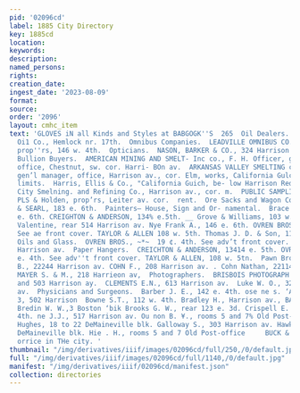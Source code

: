 ```yaml
---
pid: '02096cd'
label: 1885 City Directory
key: 1885cd
location: 
keywords: 
description: 
named_persons: 
rights: 
creation_date: 
ingest_date: '2023-08-09'
format: 
source: 
order: '2096'
layout: cmhc_item
text: 'GLOVES iN all Kinds and Styles at BABGOGK''S  265  Oil Dealers.  Continental
  Oi1 Co., Hemlock nr. 17th.  Omnibus Companies.  LEADVILLE OMNIBUS CO., Scott & Allen,
  prop''rs, 146 w. 4th.  Opticians.  NASON, BARKER & CO., 324 Harrison av.  Ore and
  Bullion Buyers.  AMERICAN MINING AND SMELT- Inc co., F. H. Officer, gen’) man- ager,
  office, Chestnut, sw. cor. Harri- BOn av.  ARKANSAS VALLEY SMELTING co., C.T. Limberg,
  gen’l manager, office, Harrison av., cor. Elm, works, California Gulch, w. of city
  limits.  Harris, Ellis & Co., "California Guich, be- low Harrison Red. Wke,  Kansas
  City Smelning. and Refining Co., Harrison av., cor. m.  PUBLIC SAMPLING WORKS, Cha-
  PLS & Holden, prop’rs, Leiter av. cor.  rent.  Ore Sacks and Wagon Covers.  CGEORCE
  & SEARL, 183 e. 6th.  Painters— House, Sign and Or- namental.  Brace F. E., 113
  e. 6th. CREIGHTON & ANDERSON, 134% e.5th. __ Grove & Williams, 103 w. 3d. Laquerre
  Valentine, rear 514 Harrison av. Nye Frank A., 146 e. 6th. OVREN BROS., 1i9e¢.4th,
  See ae front cover. TAYLOR & ALLEN 108 w. 5th. Thomas J. D. & Son, 116 e. 4th.  Paints,
  Oils and Glass.  OVREN BROS., ~*~  19 ¢. 4th. See adv’t front cover. TAYLOR & ALLEN,  405
  Harrison av.  Paper Hangers.  CREICHTON & ANDERSON, 13414 e. 5th. OVREN BROS., 119
  e. 4th. See adv''t front cover. TAYLOR & ALLEN, 108 w. 5tn.  Pawn Brokers.  DAVIES
  B., 22244 Harrison av. COHN F., 208 Harrison av. . Cohn Nathan, 22114 Harrison av.
  MAYER S. & M., 218 Harrieon av,  Photographers.  BRISBOIS PHOTOGRAPH CALLERY 501
  and 503 Harrison ay.  CLEMENTS E.N., 613 Harrison av.  Luke W. O., 328 Harrison
  av.  Physicians and Surgeons.  Barber J. E., 142 e. 4th. ose ne s. ‘Arthur, 2 and
  3, 502 Harrison  Bowne S.T., 112 w. 4th. Bradley H., Harrison av., BAN cor. 5th.
  Bredin W. W.,3 Boston ‘bik Brooks G. W., rear 123 e. 3d. Crispell E. Pp, 313 w.
  4th. ne J.J., 517 Harrison av. Ou non B. ¥., rooms 5 and 7% Old Post- ce Byer &
  Hughes, 18 to 22 DeMaineville blk. Galloway S., 303 Harrison av. Hawkins A., 22
  DeMaineville blk. Hie . H., rooms 5 and 7 Old Post-office     BUCK & STEEL, "tsunancs
  orrice in THe city. '
thumbnail: "/img/derivatives/iiif/images/02096cd/full/250,/0/default.jpg"
full: "/img/derivatives/iiif/images/02096cd/full/1140,/0/default.jpg"
manifest: "/img/derivatives/iiif/02096cd/manifest.json"
collection: directories
---
```

